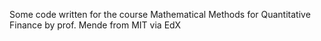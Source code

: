 Some code written for the course Mathematical Methods for Quantitative Finance by prof. Mende from MIT via EdX
